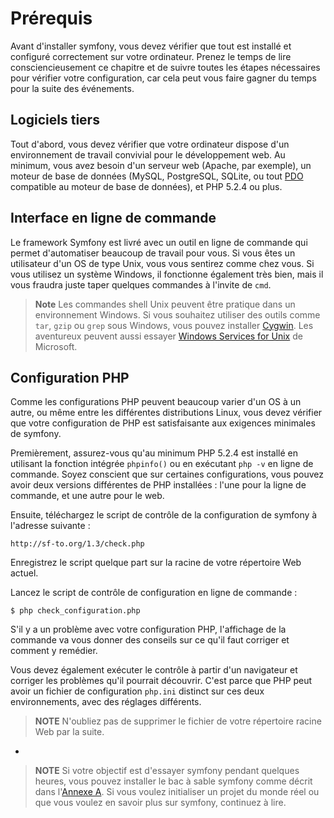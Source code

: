 Prérequis
=============

Avant d'installer symfony, vous devez vérifier que tout est installé et configuré
correctement sur votre ordinateur. Prenez le temps de lire consciencieusement ce
chapitre et de suivre toutes les étapes nécessaires pour vérifier votre configuration, car cela
peut vous faire gagner du temps pour la suite des événements.

Logiciels tiers
--------------------

Tout d'abord, vous devez vérifier que votre ordinateur dispose d'un environnement
de travail convivial pour le développement web. Au minimum, vous avez besoin d'un serveur web (Apache,
par exemple), un moteur de base de données (MySQL, PostgreSQL, SQLite, ou tout
[PDO](http://www.php.net/PDO) compatible au moteur de base de données), et PHP 5.2.4 ou
plus.

Interface en ligne de commande
----------------------

Le framework Symfony est livré avec un outil en ligne de commande qui permet d'automatiser
beaucoup de travail pour vous. Si vous êtes un utilisateur d'un OS de type Unix,  vous vous sentirez
comme chez vous. Si vous utilisez un système Windows, il fonctionne également très bien, mais il vous
fraudra juste taper quelques commandes à l'invite de `cmd`.

>**Note**
>Les commandes shell Unix peuvent être pratique dans un environnement Windows.
>Si vous souhaitez utiliser des outils comme `tar`, `gzip` ou `grep` sous Windows, vous
>pouvez installer [Cygwin](http://cygwin.com/).
>Les aventureux peuvent aussi essayer
>[Windows Services for Unix](http://technet.microsoft.com/en-gb/interopmigration/bb380242.aspx) de Microsoft.

Configuration PHP
-----------------

Comme les configurations PHP peuvent beaucoup varier d'un OS à un autre, ou même entre
les différentes distributions Linux, vous devez vérifier que votre configuration de PHP
est satisfaisante aux exigences minimales de symfony.

Premièrement, assurez-vous qu'au minimum PHP 5.2.4 est installé en utilisant la
fonction intégrée `phpinfo()` ou en exécutant `php -v` en ligne de commande. Soyez
conscient que sur certaines configurations, vous pouvez avoir deux versions différentes de PHP
installées : l'une pour la ligne de commande, et une autre pour le web.

Ensuite, téléchargez le script de contrôle de la configuration de symfony à l'adresse suivante :

    http://sf-to.org/1.3/check.php

Enregistrez le script quelque part sur la racine de votre répertoire Web actuel.

Lancez le script de contrôle de configuration en ligne de commande :

    $ php check_configuration.php

S'il y a un problème avec votre configuration PHP, l'affichage de la commande
va vous donner des conseils sur ce qu'il faut corriger et comment y remédier.

Vous devez également exécuter le contrôle à partir d'un navigateur et corriger les problèmes
qu'il pourrait découvrir. C'est parce que PHP peut avoir un fichier de configuration `php.ini` distinct
sur ces deux environnements, avec des réglages différents.

>**NOTE**
>N'oubliez pas de supprimer le fichier de votre répertoire racine Web
>par la suite.

-

>**NOTE**
>Si votre objectif est d'essayer symfony pendant quelques heures, vous pouvez installer
>le bac à sable symfony comme décrit dans l'[Annexe A](A-The-Sandbox). Si
>vous voulez initialiser un projet du monde réel ou que vous voulez en savoir plus
>sur symfony, continuez à lire.
